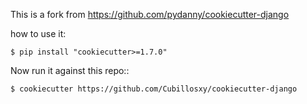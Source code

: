   This is a fork from https://github.com/pydanny/cookiecutter-django
    

   how to use it:


    $ pip install "cookiecutter>=1.7.0"

Now run it against this repo::

    $ cookiecutter https://github.com/Cubillosxy/cookiecutter-django

